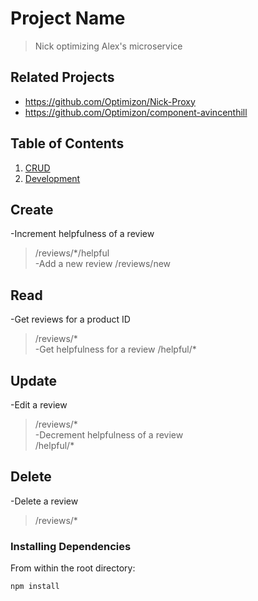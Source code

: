 # Project Name

> Nick optimizing Alex's microservice

## Related Projects

  - https://github.com/Optimizon/Nick-Proxy
  - https://github.com/Optimizon/component-avincenthill

## Table of Contents

1. [CRUD](#Usage)
1. [Development](#development)

## Create
-Increment helpfulness of a review
> /reviews/\*/helpful  
-Add a new review
> /reviews/new

## Read
-Get reviews for a product ID
> /reviews/\*  
-Get helpfulness for a review
> /helpful/\*

## Update
-Edit a review
> /reviews/\*  
-Decrement helpfulness of a review  
> /helpful/\*

## Delete
-Delete a review
> /reviews/\*  

### Installing Dependencies

From within the root directory:

```sh
npm install 
```


